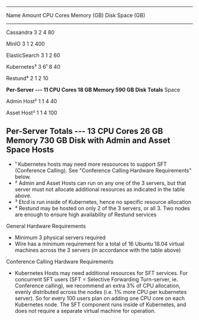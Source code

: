   ------------------------------------------------------------------------
  Name                 Amount   CPU Cores    Memory (GB)  Disk Space (GB)
  -------------------- -------- ------------ ------------ ----------------
  Cassandra            3        2            4            80

  MinIO                3        1            2            400

  ElasticSearch        3        1            2            60

  Kubernetes³          3        6¹           8            40

  Restund⁴             2        1            2            10

  **Per-Server         \-\--    11 CPU Cores 18 GB Memory 590 GB Disk
  Totals**                                                Space

  Admin Host²          1        1            4            40

  Asset Host²          1        1            4            100

**Per-Server Totals  \-\--    13 CPU Cores 26 GB Memory 730 GB Disk
  with Admin and Asset                                    Space
  Hosts**
  ------------------------------------------------------------------------

- ¹ Kubernetes hosts may need more ressources to support SFT
    (Conference Calling). See \"Conference Calling Hardware
    Requirements\" below.
- ² Admin and Asset Hosts can run on any one of the 3 servers, but
    that server must not allocate additional resources as indicated in
    the table above.
- ³ Etcd is run inside of Kubernetes, hence no specific resource
    allocation
- ⁴ Restund may be hosted on only 2 of the 3 servers, or all 3. Two
    nodes are enough to ensure high availability of Restund services

General Hardware Requirements

- Minimum 3 physical servers required
- Wire has a minimum requirement for a total of 16 Ubuntu 18.04
    virtual machines across the 3 servers (in accordance with the table
    above)

Conference Calling Hardware Requirements

- Kubernetes Hosts may need additional resources for SFT services. For
    concurrent SFT users (SFT = Selective Forwarding Turn-server, ie.
    Conference calling), we recommend an extra 3% of CPU allocation,
    evenly distributed across the nodes (i.e. 1% more CPU per kubernetes
    server). So for every 100 users plan on adding one CPU core on each
    Kubernetes node. The SFT component runs inside of Kubernetes, and
    does not require a separate virtual machine for operation.
